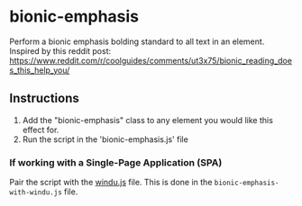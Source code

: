 # bionic-emphasis
Perform a bionic emphasis bolding standard to all text in an element. Inspired by this reddit post: https://www.reddit.com/r/coolguides/comments/ut3x75/bionic_reading_does_this_help_you/

## Instructions

1. Add the "bionic-emphasis" class to any element you would like this effect for. 
2. Run the script in the 'bionic-emphasis.js' file 

### If working with a Single-Page Application (SPA)

Pair the script with the [windu.js](https://github.com/samuelvwest/windu) file. This is done in the `bionic-emphasis-with-windu.js` file.